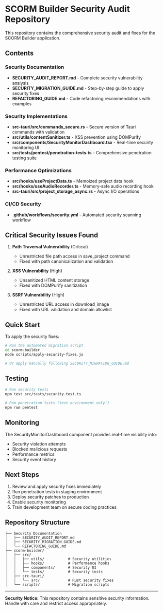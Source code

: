 # SCORM Builder Security Audit Repository

This repository contains the comprehensive security audit and fixes for the SCORM Builder application.

## Contents

### Security Documentation
- **SECURITY_AUDIT_REPORT.md** - Complete security vulnerability analysis
- **SECURITY_MIGRATION_GUIDE.md** - Step-by-step guide to apply security fixes
- **REFACTORING_GUIDE.md** - Code refactoring recommendations with examples

### Security Implementations
- **src-tauri/src/commands_secure.rs** - Secure version of Tauri commands with validation
- **src/utils/contentSanitizer.ts** - XSS prevention using DOMPurify
- **src/components/SecurityMonitorDashboard.tsx** - Real-time security monitoring UI
- **src/tests/pentest/penetration-tests.ts** - Comprehensive penetration testing suite

### Performance Optimizations
- **src/hooks/useProjectData.ts** - Memoized project data hook
- **src/hooks/useAudioRecorder.ts** - Memory-safe audio recording hook
- **src-tauri/src/project_storage_async.rs** - Async I/O operations

### CI/CD Security
- **.github/workflows/security.yml** - Automated security scanning workflow

## Critical Security Issues Found

1. **Path Traversal Vulnerability** (Critical)
   - Unrestricted file path access in save_project command
   - Fixed with path canonicalization and validation

2. **XSS Vulnerability** (High)
   - Unsanitized HTML content storage
   - Fixed with DOMPurify sanitization

3. **SSRF Vulnerability** (High)
   - Unrestricted URL access in download_image
   - Fixed with URL validation and domain allowlist

## Quick Start

To apply the security fixes:

```bash
# Run the automated migration script
cd scorm-builder
node scripts/apply-security-fixes.js

# Or apply manually following SECURITY_MIGRATION_GUIDE.md
```

## Testing

```bash
# Run security tests
npm test src/tests/security.test.ts

# Run penetration tests (test environment only!)
npm run pentest
```

## Monitoring

The SecurityMonitorDashboard component provides real-time visibility into:
- Security violation attempts
- Blocked malicious requests
- Performance metrics
- Security event history

## Next Steps

1. Review and apply security fixes immediately
2. Run penetration tests in staging environment
3. Deploy security patches to production
4. Enable security monitoring
5. Train development team on secure coding practices

## Repository Structure

```
├── Security Documentation
│   ├── SECURITY_AUDIT_REPORT.md
│   ├── SECURITY_MIGRATION_GUIDE.md
│   └── REFACTORING_GUIDE.md
├── scorm-builder/
│   ├── src/
│   │   ├── utils/           # Security utilities
│   │   ├── hooks/           # Performance hooks
│   │   ├── components/      # Security UI
│   │   └── tests/           # Security tests
│   ├── src-tauri/
│   │   └── src/             # Rust security fixes
│   └── scripts/             # Migration scripts
```

---

**Security Notice**: This repository contains sensitive security information. Handle with care and restrict access appropriately.